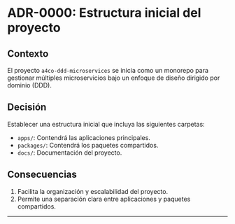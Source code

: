 # ADR-0000: Estructura inicial del proyecto

## Contexto

El proyecto `a4co-ddd-microservices` se inicia como un monorepo para gestionar múltiples microservicios bajo un enfoque de diseño dirigido por dominio (DDD).

## Decisión

Establecer una estructura inicial que incluya las siguientes carpetas:

- `apps/`: Contendrá las aplicaciones principales.
- `packages/`: Contendrá los paquetes compartidos.
- `docs/`: Documentación del proyecto.

## Consecuencias

1. Facilita la organización y escalabilidad del proyecto.
2. Permite una separación clara entre aplicaciones y paquetes compartidos.

---
